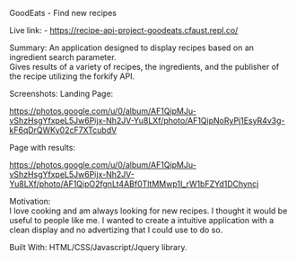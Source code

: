 GoodEats - Find new recipes

Live link: - https://recipe-api-project-goodeats.cfaust.repl.co/

Summary:
An application designed to display recipes based on an ingredient search parameter.  
Gives results of a variety of recipes, the ingredients, and the publisher of the recipe utilizing the forkify API.

Screenshots:
Landing Page:

https://photos.google.com/u/0/album/AF1QipMJu-vShzHsgYfxpeL5Jw6Pijx-Nh2JV-Yu8LXf/photo/AF1QipNoRyPj1EsyR4v3g-kF6qDrQWKy02cF7XTcubdV

Page with results:

https://photos.google.com/u/0/album/AF1QipMJu-vShzHsgYfxpeL5Jw6Pijx-Nh2JV-Yu8LXf/photo/AF1QipO2fgnLt4ABf0TltMMwp1I_rW1bFZYd1DChyncj

Motivation:  
I love cooking and am always looking for new recipes.  I thought it would be useful to people like me. 
I wanted to create a intuitive application with a clean display and no advertizing that I could use to do so.

Built With:
HTML/CSS/Javascript/Jquery library.


